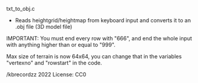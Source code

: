txt_to_obj.c
 - Reads heightgrid/heightmap from keyboard input and converts it to an .obj file (3D model file)

IMPORTANT: You must end every row with "666", and end the whole input with anything higher than or equal to "999".

Max size of terrain is now 64x64, you can change that in the variables "vertexno" and "rowstart" in the code.

/kbrecordzz 2022
License: CC0
